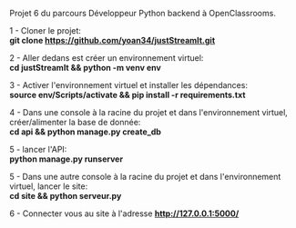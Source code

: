 Projet 6 du parcours Développeur Python backend à OpenClassrooms.

1 - Cloner le projet: </br>
<b>git clone https://github.com/yoan34/justStreamIt.git</b>

2 - Aller dedans est créer un environnement virtuel:</br>
<b>cd justStreamIt && python -m venv env</b>

3 - Activer l'environnement virtuel et installer les dépendances:</br>
<b>source env/Scripts/activate && pip install -r requirements.txt</b>

4 - Dans une console à la racine du projet et dans l'environnement virtuel, créer/alimenter la base de donnée: </br>
<b>cd api && python manage.py create_db</b>

5 - lancer l'API:</br>
<b>python manage.py runserver</b>

5 - Dans une autre console à la racine du projet et dans l'environnement virtuel, lancer le site: </br>
<b>cd site && python serveur.py</b>

6 - Connecter vous au site à l'adresse <b>http://127.0.0.1:5000/
